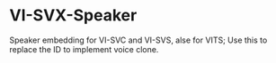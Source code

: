# VI-SVX-Speaker
Speaker embedding for VI-SVC and VI-SVS, alse for VITS; Use this to replace the ID to implement voice clone.
